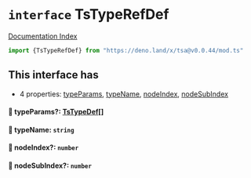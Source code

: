 # `interface` TsTypeRefDef

[Documentation Index](../README.md)

```ts
import {TsTypeRefDef} from "https://deno.land/x/tsa@v0.0.44/mod.ts"
```

## This interface has

- 4 properties:
[typeParams](#-typeparams-tstypedef),
[typeName](#-typename-string),
[nodeIndex](#-nodeindex-number),
[nodeSubIndex](#-nodesubindex-number)


#### 📄 typeParams?: [TsTypeDef](../type.TsTypeDef/README.md)\[]



#### 📄 typeName: `string`



#### 📄 nodeIndex?: `number`



#### 📄 nodeSubIndex?: `number`



